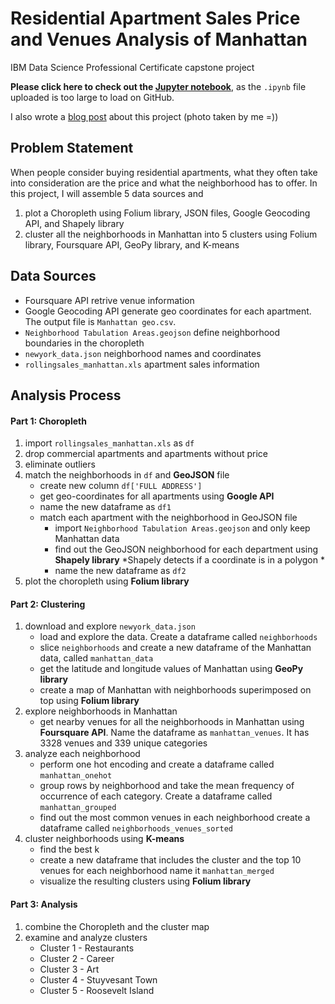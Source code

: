 # Residential Apartment Sales Price and Venues Analysis of Manhattan
IBM Data Science Professional Certificate capstone project

**Please click here to check out the [Jupyter notebook](https://nbviewer.jupyter.org/github/tainangao/Coursera_Capstone/blob/master/Neighborhoods-in-Manhattan.ipynb)**, as the `.ipynb` file uploaded is too large to load on GitHub.

I also wrote a [blog post](https://medium.com/@jacqueline3749/residential-apartment-sales-price-and-venues-analysis-of-manhattan-1a0ab261d5a9) about this project (photo taken by me =))


## Problem Statement

When people consider buying residential apartments, what they often take into consideration are the price and what the neighborhood has to offer. In this project, I will assemble 5 data sources and
1. plot a Choropleth using Folium library, JSON files, Google Geocoding API, and Shapely library
2. cluster all the neighborhoods in Manhattan into 5 clusters using Folium library, Foursquare API, GeoPy library, and K-means


## Data Sources 
- Foursquare API
   retrive venue information
- Google Geocoding API
   generate geo coordinates for each apartment. The output file is `Manhattan geo.csv`.
- `Neighborhood Tabulation Areas.geojson`
   define neighborhood boundaries in the choropleth
- `newyork_data.json`
   neighborhood names and coordinates
- `rollingsales_manhattan.xls`
   apartment sales information


## Analysis Process
#### Part 1: Choropleth
1. import `rollingsales_manhattan.xls` as `df`
2. drop commercial apartments and apartments without price
3. eliminate outliers
4. match the neighborhoods in `df` and **GeoJSON** file
   - create new column `df['FULL ADDRESS']`
   - get geo-coordinates for all apartments using **Google API**
   - name the new dataframe as `df1`
   - match each apartment with the neighborhood in GeoJSON file
      - import `Neighborhood Tabulation Areas.geojson` and only keep Manhattan data 
      - find out the GeoJSON neighborhood for each department using **Shapely library**
         *Shapely detects if a coordinate is in a polygon *
      - name the new dataframe as `df2`
5. plot the choropleth using **Folium library**

#### Part 2: Clustering
1. download and explore `newyork_data.json`
   - load and explore the data. Create a dataframe called `neighborhoods`
   - slice `neighborhoods` and create a new dataframe of the Manhattan data, called `manhattan_data`
   - get the latitude and longitude values of Manhattan using **GeoPy library**
   - create a map of Manhattan with neighborhoods superimposed on top using **Folium library**
2. explore neighborhoods in Manhattan
   - get nearby venues for all the neighborhoods in Manhattan using **Foursquare API**. 
     Name the dataframe as `manhattan_venues`. It has 3328 venues and 339 unique categories
3. analyze each neighborhood
   - perform one hot encoding and create a dataframe called `manhattan_onehot`
   - group rows by neighborhood and take the mean frequency of occurrence of each category. 
     Create a dataframe called `manhattan_grouped`
   - find out the most common venues in each neighborhood
     create a dataframe called `neighborhoods_venues_sorted`
4. cluster neighborhoods using **K-means**
   - find the best k
   - create a new dataframe that includes the cluster and the top 10 venues for each neighborhood
     name it `manhattan_merged`
   - visualize the resulting clusters using **Folium library**
  
#### Part 3: Analysis
1. combine the Choropleth and the cluster map
2. examine and analyze clusters
   - Cluster 1 - Restaurants
   - Cluster 2 - Career
   - Cluster 3 - Art
   - Cluster 4 - Stuyvesant Town
   - Cluster 5 - Roosevelt Island

     
